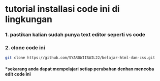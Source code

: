 # tutorial installasi code ini di lingkungan

### 1. pastikan kalian sudah punya text editor seperti vs code

### 2. clone code ini

```bash
git clone https://github.com/SYAROWIISAIL22/belajar-html-dan-css.git
```

#### \*sekarang anda dapat mempelajari setiap perubahan denhan mencoba edit code ini
